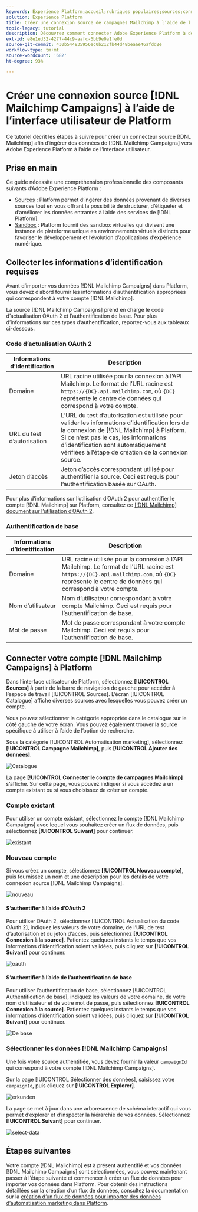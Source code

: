 ```yaml
---
keywords: Experience Platform;accueil;rubriques populaires;sources;connecteurs;connecteurs source;sdk sources;sdk;SDK
solution: Experience Platform
title: Créer une connexion source de campagnes Mailchimp à l’aide de l’interface utilisateur de Platform
topic-legacy: tutorial
description: Découvrez comment connecter Adobe Experience Platform à des campagnes Mailchimp à l’aide de l’interface utilisateur de Platform.
exl-id: e8e1ed32-4277-44c9-aafc-6bb9e0a1fe0d
source-git-commit: 430b544835956ec0b212fb44d48beaae46afdd2e
workflow-type: tm+mt
source-wordcount: '682'
ht-degree: 93%

---
```


# Créer une connexion source [!DNL Mailchimp Campaigns] à l’aide de l’interface utilisateur de Platform

Ce tutoriel décrit les étapes à suivre pour créer un connecteur source [!DNL Mailchimp] afin d’ingérer des données de [!DNL Mailchimp Campaigns] vers Adobe Experience Platform à l’aide de l’interface utilisateur.

## Prise en main

Ce guide nécessite une compréhension professionnelle des composants suivants d’Adobe Experience Platform :

* [Sources](../../../../home.md) : Platform permet d’ingérer des données provenant de diverses sources tout en vous offrant la possibilité de structurer, d’étiqueter et d’améliorer les données entrantes à l’aide des services de [!DNL Platform].
* [Sandbox](../../../../../sandboxes/home.md) : Platform fournit des sandbox virtuelles qui divisent une instance de plateforme unique en environnements virtuels distincts pour favoriser le développement et l’évolution d’applications d’expérience numérique.

## Collecter les informations d’identification requises

Avant dʼimporter vos données [!DNL Mailchimp Campaigns] dans Platform, vous devez d’abord fournir les informations d’authentification appropriées qui correspondent à votre compte [!DNL Mailchimp].

La source [!DNL Mailchimp Campaigns] prend en charge le code d’actualisation OAuth 2 et l’authentification de base. Pour plus d’informations sur ces types d’authentification, reportez-vous aux tableaux ci-dessous.

### Code d’actualisation OAuth 2

| Informations d’identification | Description |
| --- | --- |
| Domaine | URL racine utilisée pour la connexion à l’API Mailchimp. Le format de l’URL racine est `https://{DC}.api.mailchimp.com`, où `{DC}` représente le centre de données qui correspond à votre compte. |
| URL du test d’autorisation | L’URL du test d’autorisation est utilisée pour valider les informations d’identification lors de la connexion de [!DNL Mailchimp] à Platform. Si ce n’est pas le cas, les informations d’identification sont automatiquement vérifiées à l’étape de création de la connexion source. |
| Jeton d’accès | Jeton d’accès correspondant utilisé pour authentifier la source. Ceci est requis pour l’authentification basée sur OAuth. |

Pour plus d’informations sur l’utilisation d’OAuth 2 pour authentifier le compte [!DNL Mailchimp] sur Platform, consultez ce [[!DNL Mailchimp] document sur l’utilisation d’OAuth 2](https://mailchimp.com/developer/marketing/guides/access-user-data-oauth-2/).

### Authentification de base

| Informations d’identification | Description |
| --- | --- |
| Domaine | URL racine utilisée pour la connexion à l’API Mailchimp. Le format de l’URL racine est `https://{DC}.api.mailchimp.com`, où `{DC}` représente le centre de données qui correspond à votre compte. |
| Nom d’utilisateur | Nom d’utilisateur correspondant à votre compte Mailchimp. Ceci est requis pour l’authentification de base. |
| Mot de passe | Mot de passe correspondant à votre compte Mailchimp. Ceci est requis pour l’authentification de base. |

## Connecter votre compte [!DNL Mailchimp Campaigns] à Platform

Dans l’interface utilisateur de Platform, sélectionnez **[!UICONTROL Sources]** à partir de la barre de navigation de gauche pour accéder à l’espace de travail [!UICONTROL Sources]. L’écran [!UICONTROL Catalogue] affiche diverses sources avec lesquelles vous pouvez créer un compte.

Vous pouvez sélectionner la catégorie appropriée dans le catalogue sur le côté gauche de votre écran. Vous pouvez également trouver la source spécifique à utiliser à l’aide de l’option de recherche.

Sous la catégorie [!UICONTROL Automatisation marketing], sélectionnez **[!UICONTROL Campagne Mailchimp]**, puis **[!UICONTROL Ajouter des données]**.

![Catalogue](../../../../images/tutorials/create/mailchimp-campaigns/catalog.png)

La page **[!UICONTROL Connecter le compte de campagnes Mailchimp]** s’affiche. Sur cette page, vous pouvez indiquer si vous accédez à un compte existant ou si vous choisissez de créer un compte.

### Compte existant

Pour utiliser un compte existant, sélectionnez le compte [!DNL Mailchimp Campaigns] avec lequel vous souhaitez créer un flux de données, puis sélectionnez **[!UICONTROL Suivant]** pour continuer.

![existant](../../../../images/tutorials/create/mailchimp-campaigns/existing.png)

### Nouveau compte

Si vous créez un compte, sélectionnez **[!UICONTROL Nouveau compte]**, puis fournissez un nom et une description pour les détails de votre connexion source [!DNL Mailchimp Campaigns].

![nouveau](../../../../images/tutorials/create/mailchimp-campaigns/new.png)

#### S’authentifier à l’aide d’OAuth 2

Pour utiliser OAuth 2, sélectionnez [!UICONTROL Actualisation du code OAuth 2], indiquez les valeurs de votre domaine, de l’URL de test d’autorisation et du jeton d’accès, puis sélectionnez **[!UICONTROL Connexion à la source]**. Patientez quelques instants le temps que vos informations d’identification soient validées, puis cliquez sur **[!UICONTROL Suivant]** pour continuer.

![oauth](../../../../images/tutorials/create/mailchimp-campaigns/oauth.png)

#### S’authentifier à l’aide de l’authentification de base

Pour utiliser l’authentification de base, sélectionnez [!UICONTROL Authentification de base], indiquez les valeurs de votre domaine, de votre nom d’utilisateur et de votre mot de passe, puis sélectionnez **[!UICONTROL Connexion à la source]**. Patientez quelques instants le temps que vos informations d’identification soient validées, puis cliquez sur **[!UICONTROL Suivant]** pour continuer.

![De base](../../../../images/tutorials/create/mailchimp-campaigns/basic.png)

### Sélectionner les données [!DNL Mailchimp Campaigns]

Une fois votre source authentifiée, vous devez fournir la valeur `campaignId` qui correspond à votre compte [!DNL Mailchimp Campaigns].

Sur la page [!UICONTROL Sélectionner des données], saisissez votre `campaignId`, puis cliquez sur **[!UICONTROL Explorer]**.

![erkunden](../../../../images/tutorials/create/mailchimp-campaigns/explore.png)

La page se met à jour dans une arborescence de schéma interactif qui vous permet d’explorer et d’inspecter la hiérarchie de vos données. Sélectionnez **[!UICONTROL Suivant]** pour continuer.

![select-data](../../../../images/tutorials/create/mailchimp-campaigns/select-data.png)

## Étapes suivantes

Votre compte [!DNL Mailchimp] est à présent authentifié et vos données [!DNL Mailchimp Campaigns] sont sélectionnées, vous pouvez maintenant passer à lʼétape suivante et commencer à créer un flux de données pour importer vos données dans Platform. Pour obtenir des instructions détaillées sur la création d’un flux de données, consultez la documentation sur la [création d’un flux de données pour importer des données d’automatisation marketing dans Platform](../../dataflow/marketing-automation.md).
